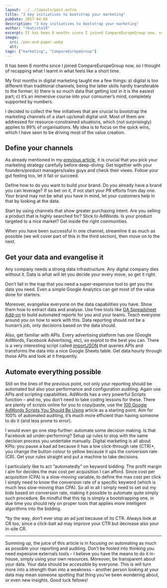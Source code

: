 ```yaml
---
layout: ../../layouts/post.astro
title: "3 key initiatives to bootstrap your marketing"
pubDate: 2017-04-04
description: "3 key initiatives to bootstrap your marketing"
author: "rbatista19"
excerpt: It has been 6 months since I joined CompareEuropeGroup now, so I thought of recapping what I learnt in what feels like a short time.
image:
  src: /pen-and-paper.webp
  alt:
tags: ["marketing", "CompareEuropeGroup"]
---
```


It has been 6 months since I joined CompareEuropeGroup now, so I thought of recapping what I learnt in what feels like a short time.

My first months in digital marketing taught me a few things: a) digital is too different than traditional channels, being the latter skills hardly transferable to the former; b) there is so much data that getting lost in it is the easiest part; c) it’s an immersive course into your consumer’s mind, completely supported by numbers.

I decided to collect the few initiatives that are crucial to bootstrap the marketing channels of a start-up/small digital unit. Most of them are addressed for resource-constrained situations, which (not surprisingly) applies to 99% of organisations. My idea is to focus on the quick wins, which I have seen to be driving most of the value creation.

## Define your channels
As already mentioned in my [previous article](/ceg:how-startups-are-inverting-the-marketing-funnel), it is crucial that you pick your marketing strategy carefully before deep-diving. Get together with your founders/product managers/sales guys and check their views. Follow your gut feeling too, let it fail or succeed.

Define how to do you want to build your brand. Do you already have a brand you can leverage? If so bet on it, if not start your PR efforts from day one. Your brand may not be what you have in mind, let your customers help in that by looking at the data.

Start by using channels that show greater purchasing intent. Are you selling a product that is highly searched for? Stick to AdWords. Is your product targeted to a nice market? Get inside the right communities.

When you have been successful in one channel, streamline it as much as possible (we will cover part of this in the third section), then move on to the next.

## Get your data and evangelise it

Any company needs a strong data infrastructure. Any digital company dies without it. Data is what will let you decide your every move, so get it right.

Don’t fall in the trap that you need a super-expensive tool to get you the data you need. Even a simple Google Analytics can get most of the value done for starters.

Moreover, evangelise everyone on the data capabilities you have. Show them how to extract data and analyse. Use free tools like [GA Spreadsheet Add-on](https://developers.google.com/analytics/solutions/google-analytics-spreadsheet-add-on) to build automated reports for you and your teams. Teach everyone around you on how to work with this. Data reporting should not be a human’s job, only decisions based on the data should.

Also, get familiar with APIs. Every advertising platform has one (Google AdWords, Facebook Advertising, etc), so exploit to the best you can. There is a very interesting script called [importJSON](https://github.com/bradjasper/ImportJSON/tree/master) that queries APIs and transforms the data into a nice Google Sheets table. Get data hourly through those APIs and look at it frequently.

## Automate everything possible
Still on the lines of the previous point, not only your reporting should be automated but also your performance and configuration auditing. Again use APIs and scripting capabilities. AdWords has a very powerful Scripts function – and no, you don’t need to take coding lessons for these. There are plenty of scripts online for you to copy/paste, use the [100 Google AdWords Scripts You Should Be Using](https://www.koozai.com/blog/pay-per-click-ppc/50-google-ads-scripts-you-should-be-using/) article as a starting point. Aim for 100% of automated auditing, it’s much more efficient than having someone to do it (and less prone to error).

I would even go one step further: automate some decision making. Is that Facebook ad under-performing? Setup up rules to stop with the same decision process you undertake manually. Digital marketing is all about KPIs: you pause a bad ad because it has a low click-through rate (CTR)*, you change the button colour to yellow because it ups the conversion rate (CR). Get your rules straight and put a machine to take decisions.

I particularly like to act “automatedly” on keyword bidding. The profit margin I aim for decides the max cost per acquisition I can afford. Since cost per acquisition (CPA) is a slow-moving variable, to define the max cost per click I simply need to know the conversion rate of a specific keyword (which is much less slow-moving than CPA). So all in all I simply need to set out my bids based on conversion rate, making it possible to automate quite simply such procedure. Be mindful that this tip is simply a bootstrapping one, in due time you should rely on proper tools that applies more intelligent algorithms into the bidding.

*by the way, don’t ever stop an ad just because of its CTR. Always look at CR too, since a click-bait ad may improve your CTR but decrease also your in-site CR.

---

Summing up, the juice of this article is in focusing on automating as much as possible your reporting and auditing. Don’t be fooled into thinking you need expensive externals tools – I believe you have the means to do it in-house, simply using your own resources. Moreover, be transparent about your data. Your data should be accessible by everyone. This is will turn more into a strength than into a weakness – another person looking at your data may mean someone spotting that thing you’ve been wondering about, or even new insights. Good luck fellows!